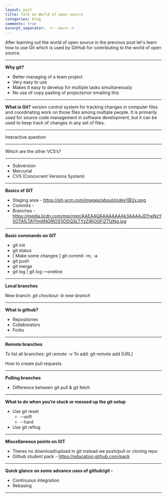 ```yaml
---
layout: post
title: Talk on World of open source
categories: blog
comments: true
excerpt_separator:  <!--more-->
---
```


After learning out the world of open source in the previous post let's learn how to use Git which is used by GitHub for contributing to the world of open source.

<!--more-->
----------

**Why git?**

- Better managing of a team project
- Very easy to use
- Makes it easy to develop for multiple tasks simultaneously
- No use of copy pasting of projects/nor emailing this
----------

**What is Git?**
version control system for tracking changes in computer files and coordinating work on those files among multiple people. It is primarily used for source code management in software development, but it can be used to keep track of changes in any set of files.


----------

Interactive question

----------

Which are the other VCS’s?


----------
- Subversion
- Mercurial
- CVS (Concurrent Versions System)
----------

**Basics of GIT**


- Staging area - https://git-scm.com/images/about/index1@2x.png
- Commits -
- Branches - https://media.licdn.com/mpr/mpr/AAEAAQAAAAAAAAk3AAAAJDYwNzY5OTA1LTA1YmItNGRlOS1iODQ3LTYzZjRjOGFiZTIzNg.jpg


----------

**Basic commands on GIT**


- git init
- git status
- [ Make some changes ] git commit -m, -a
- git push
- git merge
- git log | git log —oneline


----------

**Local branches**

New branch: *git checkout -b new-branch*


----------

**What is github?**


- Repositories
- Collaborators
- Forks
----------

**Remote branches**

To list all branches:  *git remote -v*
To add: git remote add [URL]

How to create pull requests


----------


**Pulling branches**


- Difference between git pull & git fetch



----------

**What to do when you’re stuck or messed up the git setup**


- Use git reset
  - --soft
  - --hard
- Use git reflog


----------

**Miscellaneous points on GIT**


- Theres no download/upload in git instead we push/pull or cloning repo
- Github student pack - https://education.github.com/pack


----------

**Quick glance on some advance uses of github/git -**


- Continuous integration
- Rebasing
----------
